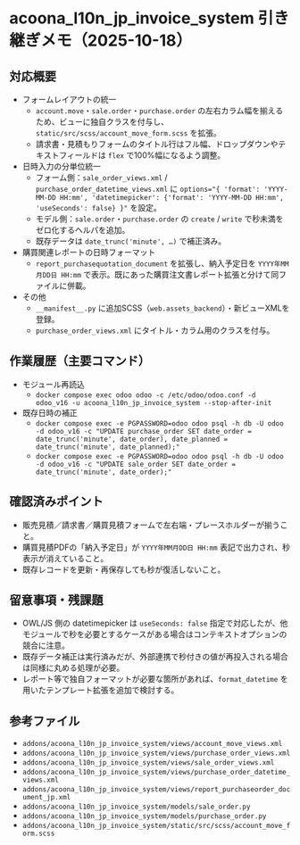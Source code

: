 # acoona_l10n_jp_invoice_system 引き継ぎメモ（2025-10-18）

## 対応概要
- フォームレイアウトの統一  
  - `account.move`・`sale.order`・`purchase.order` の左右カラム幅を揃えるため、ビューに独自クラスを付与し、`static/src/scss/account_move_form.scss` を拡張。  
  - 請求書・見積もりフォームのタイトル行はフル幅、ドロップダウンやテキストフィールドは `flex` で100%幅になるよう調整。
- 日時入力の分単位統一  
  - フォーム側：`sale_order_views.xml` / `purchase_order_datetime_views.xml` に `options="{ 'format': 'YYYY-MM-DD HH:mm', 'datetimepicker': {'format': 'YYYY-MM-DD HH:mm', 'useSeconds': false} }"` を設定。  
  - モデル側：`sale.order`・`purchase.order` の `create` / `write` で秒未満をゼロ化するヘルパを追加。  
  - 既存データは `date_trunc('minute', …)` で補正済み。
- 購買関連レポートの日時フォーマット  
  - `report_purchasequotation_document` を拡張し、納入予定日を `YYYY年MM月DD日 HH:mm` で表示。既にあった購買注文書レポート拡張と分けて同ファイルに併載。
- その他  
  - `__manifest__.py` に追加SCSS（`web.assets_backend`）・新ビューXMLを登録。
  - `purchase_order_views.xml` にタイトル・カラム用のクラスを付与。

## 作業履歴（主要コマンド）
- モジュール再読込  
  - `docker compose exec odoo odoo -c /etc/odoo/odoo.conf -d odoo_v16 -u acoona_l10n_jp_invoice_system --stop-after-init`
- 既存日時の補正  
  - `docker compose exec -e PGPASSWORD=odoo odoo psql -h db -U odoo -d odoo_v16 -c "UPDATE purchase_order SET date_order = date_trunc('minute', date_order), date_planned = date_trunc('minute', date_planned);"`
  - `docker compose exec -e PGPASSWORD=odoo odoo psql -h db -U odoo -d odoo_v16 -c "UPDATE sale_order SET date_order = date_trunc('minute', date_order);"`

## 確認済みポイント
- 販売見積／請求書／購買見積フォームで左右端・プレースホルダーが揃うこと。  
- 購買見積PDFの「納入予定日」が `YYYY年MM月DD日 HH:mm` 表記で出力され、秒表示が消えていること。  
- 既存レコードを更新・再保存しても秒が復活しないこと。

## 留意事項・残課題
- OWL/JS 側の datetimepicker は `useSeconds: false` 指定で対応したが、他モジュールで秒を必要とするケースがある場合はコンテキストオプションの競合に注意。  
- 既存データ補正は実行済みだが、外部連携で秒付きの値が再投入される場合は同様に丸める処理が必要。  
- レポート等で独自フォーマットが必要な箇所があれば、`format_datetime` を用いたテンプレート拡張を追加で検討する。

## 参考ファイル
- `addons/acoona_l10n_jp_invoice_system/views/account_move_views.xml`  
- `addons/acoona_l10n_jp_invoice_system/views/purchase_order_views.xml`  
- `addons/acoona_l10n_jp_invoice_system/views/sale_order_views.xml`  
- `addons/acoona_l10n_jp_invoice_system/views/purchase_order_datetime_views.xml`  
- `addons/acoona_l10n_jp_invoice_system/views/report_purchaseorder_document_jp.xml`  
- `addons/acoona_l10n_jp_invoice_system/models/sale_order.py`  
- `addons/acoona_l10n_jp_invoice_system/models/purchase_order.py`  
- `addons/acoona_l10n_jp_invoice_system/static/src/scss/account_move_form.scss`

